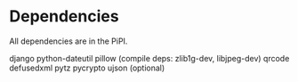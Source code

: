 Dependencies
============

All dependencies are in the PiPI.

django
python-dateutil
pillow (compile deps: zlib1g-dev, libjpeg-dev)
qrcode
defusedxml
pytz
pycrypto
ujson (optional)
